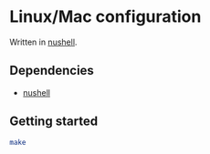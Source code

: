 # Linux/Mac configuration

Written in [nushell](https://www.nushell.sh/).

## Dependencies

- [nushell](https://www.nushell.sh/)

## Getting started

```bash
make
```
